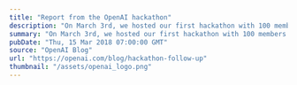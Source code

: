 ```yaml
---
title: "Report from the OpenAI hackathon"
description: "On March 3rd, we hosted our first hackathon with 100 members of the artificial intelligence community."
summary: "On March 3rd, we hosted our first hackathon with 100 members of the artificial intelligence community."
pubDate: "Thu, 15 Mar 2018 07:00:00 GMT"
source: "OpenAI Blog"
url: "https://openai.com/blog/hackathon-follow-up"
thumbnail: "/assets/openai_logo.png"
---
```


